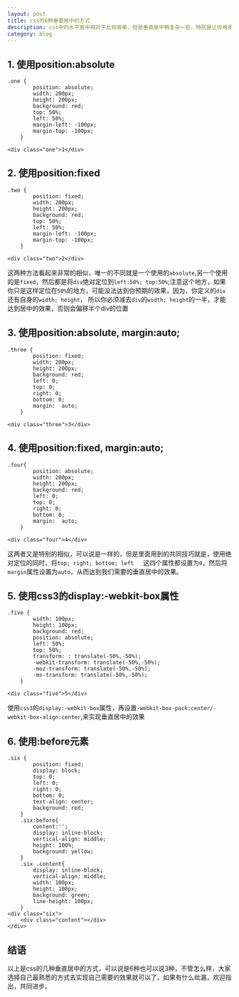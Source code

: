 ```yaml
---
layout: post
title: css的6种垂直居中的方式
description: css中的水平居中相对于比较简单，但是垂直居中稍复杂一些，特别是让你用多种形式来实现的时候，我们需要掌握的就必须要全面一些才行
category: blog
---
```


## 1. 使用position:absolute
	.one {
			position: absolute;
			width: 200px;
			height: 200px;
			background: red;
			top: 50%;
			left: 50%;
			margin-left: -100px;
			margin-top: -100px;
		}
	
	<div class="one">1</div>


## 2. 使用position:fixed
	.two {
			position: fixed;
			width: 200px;
			height: 200px;
			background: red;
			top: 50%;
			left: 50%;
			margin-left: -100px;
			margin-top: -100px;
		}
		
	<div class="two">2</div>	
	
这两种方法看起来非常的相似，唯一的不同就是一个使用的`absolute`,另一个使用的是`fixed`，然后都是将`div`绝对定位到`left:50%; top:50%`;注意这个地方，如果你只是这样定位在`50%`的地方，可能没法达到你预期的效果，因为，你定义的`div`还有自身的`width; height`， 所以你必须减去`div`的`width; height`的一半，才能达到居中的效果，否则会偏移半个div的位置

##	 3. 使用position:absolute, margin:auto;
	.three {
			position: fixed;
			width: 200px;
			height: 200px;
			background: red;
			left: 0;
			top: 0;
			right: 0;
			bottom: 0;
			margin:  auto;
		}
	
	<div class="three">3</div>	
	
##	 4. 使用position:fixed, margin:auto;
	.four{
			position: absolute;
			width: 200px;
			height: 200px;
			background: red;
			left: 0;
			top: 0;
			right: 0;
			bottom: 0;
			margin:  auto;
		}
	
	<div class="four">4</div>
	
这两者又是特别的相似，可以说是一样的，但是里面用到的共同技巧就是，使用绝对定位的同时，将`top; right; bottom; left	`这四个属性都设置为`0`，然后将`margin`属性设置为`auto`，从而达到我们需要的垂直居中的效果。

## 5. 使用css3的display:-webkit-box属性
	.five {
			width: 100px;
			height: 100px;
			background: red;
			position: absolute;
			left: 50%;
			top: 50%;
			transform: : translate(-50%,-50%);
			-webkit-transform: translate(-50%,-50%);
			-moz-transform: translate(-50%,-50%);
			-ms-transform: translate(-50%,-50%);
		}
		
	<div class="five">5</div>

使用`css3`的`display:-webkit-box`属性，再设置`-webkit-box-pack:center/-webkit-box-align:center`,来实现垂直居中的效果

## 6. 使用:before元素
	.six {
			position: fixed;
			display: block;
			top: 0;
			left: 0;
			right: 0;
			bottom: 0;
			text-align: center;
			background: red;
		}
		.six:before{
			content:'';
			display: inline-block;
			vertical-align: middle;
			height: 100%;
			background: yellow;
		}
		.six .content{
			display: inline-block;
			vertical-align: middle;
			width: 100px;
			height: 100px;
			background: green;
			line-height: 100px;
		}
	<div class="six">
		<div class="content"></div>
	</div>
		
## 结语
以上是css的几种垂直居中的方式，可以说是6种也可以说3种，不管怎么样，大家选择自己最熟悉的方式去实现自己需要的效果就可以了，如果有什么纰漏，欢迎指出，共同进步。		
